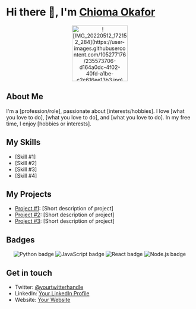 <!--- Chizzy21 -->
# Hi there 👋, I'm [Chioma Okafor](https://yourwebsite.com/)

<p align="center">
  <img src="https://github.com/chizzy2021.png" width="150" height="150" alt="![IMG_20220512_172152_284](https://user-images.githubusercontent.com/105277176/235573706-d164a0dc-4f02-40fd-a1be-c2c616ee13b3.jpg)
">
</p>

## About Me
I'm a [profession/role], passionate about [interests/hobbies]. I love [what you love to do], [what you love to do], and [what you love to do]. In my free time, I enjoy [hobbies or interests]. 

## My Skills
- [Skill #1]
- [Skill #2]
- [Skill #3]
- [Skill #4]

## My Projects
- [Project #1](https://github.com/yourusername/project1): [Short description of project]
- [Project #2](https://github.com/yourusername/project2): [Short description of project]
- [Project #3](https://github.com/yourusername/project3): [Short description of project]

## Badges
<p align="center">
  <img src="https://img.shields.io/badge/-Python-3776AB?style=flat-square&logo=python&logoColor=white" alt="Python badge">
  <img src="https://img.shields.io/badge/-JavaScript-F7DF1E?style=flat-square&logo=javascript&logoColor=black" alt="JavaScript badge">
  <img src="https://img.shields.io/badge/-React-61DAFB?style=flat-square&logo=react&logoColor=black" alt="React badge">
  <img src="https://img.shields.io/badge/-Node.js-339933?style=flat-square&logo=node.js&logoColor=white" alt="Node.js badge">
</p>

## Get in touch
- Twitter: [@yourtwitterhandle](https://twitter.com/yourtwitterhandle)
- LinkedIn: [Your LinkedIn Profile](https://www.linkedin.com/in/yourusername/)
- Website: [Your Website](https://yourwebsite.com/)

<!--- Add any additional information you want to share -->

